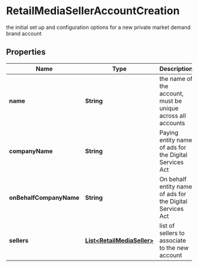 

# RetailMediaSellerAccountCreation

the initial set up and configuration options for a new private market demand brand account

## Properties

| Name | Type | Description | Notes |
|------------ | ------------- | ------------- | -------------|
|**name** | **String** | the name of the account, must be unique across all accounts |  [optional] |
|**companyName** | **String** | Paying entity name of ads for the Digital Services Act |  [optional] |
|**onBehalfCompanyName** | **String** | On behalf entity name of ads for the Digital Services Act |  [optional] |
|**sellers** | [**List&lt;RetailMediaSeller&gt;**](RetailMediaSeller.md) | list of sellers to associate to the new account |  [optional] |



